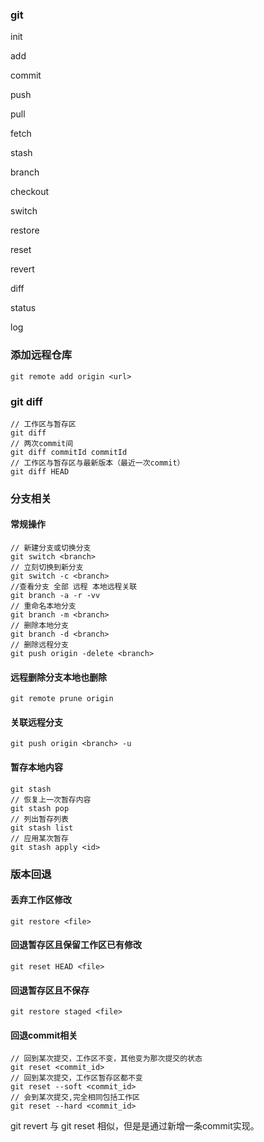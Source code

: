 ### git 

init

add

commit

push

pull

fetch

stash

branch

checkout

switch

restore

reset

revert

diff

status

log

### 添加远程仓库

```shell
git remote add origin <url>
```



### git diff

```shell
// 工作区与暂存区
git diff
// 两次commit间
git diff commitId commitId
// 工作区与暂存区与最新版本（最近一次commit）
git diff HEAD
```

### 分支相关

#### 常规操作

```shell
// 新建分支或切换分支
git switch <branch>
// 立刻切换到新分支
git switch -c <branch>
//查看分支 全部 远程 本地远程关联
git branch -a -r -vv
// 重命名本地分支
git branch -m <branch>
// 删除本地分支
git branch -d <branch>
// 删除远程分支
git push origin -delete <branch>
```

#### 远程删除分支本地也删除

```shell
git remote prune origin
```

#### 关联远程分支

```shell
git push origin <branch> -u
```

#### 暂存本地内容

```shell
git stash
// 恢复上一次暂存内容
git stash pop
// 列出暂存列表
git stash list
// 应用某次暂存
git stash apply <id>
```

### 版本回退

#### 丢弃工作区修改

```shell
git restore <file>
```



#### 回退暂存区且保留工作区已有修改

```shell
git reset HEAD <file>
```

#### 回退暂存区且不保存

```shell
git restore staged <file>
```

#### 回退commit相关

```shell
// 回到某次提交，工作区不变，其他变为那次提交的状态
git reset <commit_id>
// 回到某次提交，工作区暂存区都不变
git reset --soft <commit_id>
// 会到某次提交,完全相同包括工作区
git reset --hard <commit_id>
```

git revert 与 git reset 相似，但是是通过新增一条commit实现。
